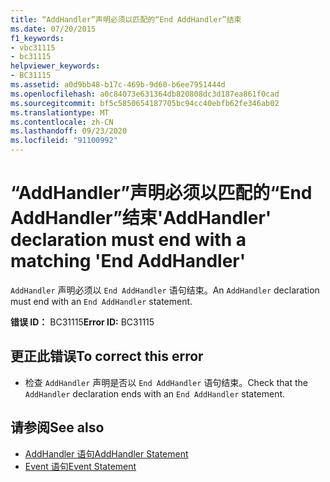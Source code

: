 ```yaml
---
title: “AddHandler”声明必须以匹配的“End AddHandler”结束
ms.date: 07/20/2015
f1_keywords:
- vbc31115
- bc31115
helpviewer_keywords:
- BC31115
ms.assetid: a0d9bb48-b17c-469b-9d60-b6ee7951444d
ms.openlocfilehash: a0c84073e631364db820808dc3d187ea861f0cad
ms.sourcegitcommit: bf5c5850654187705bc94cc40ebfb62fe346ab02
ms.translationtype: MT
ms.contentlocale: zh-CN
ms.lasthandoff: 09/23/2020
ms.locfileid: "91100992"
---
```

# <a name="addhandler-declaration-must-end-with-a-matching-end-addhandler"></a><span data-ttu-id="d4242-102">“AddHandler”声明必须以匹配的“End AddHandler”结束</span><span class="sxs-lookup"><span data-stu-id="d4242-102">'AddHandler' declaration must end with a matching 'End AddHandler'</span></span>

<span data-ttu-id="d4242-103">`AddHandler` 声明必须以 `End AddHandler` 语句结束。</span><span class="sxs-lookup"><span data-stu-id="d4242-103">An `AddHandler` declaration must end with an `End AddHandler` statement.</span></span>  
  
 <span data-ttu-id="d4242-104">**错误 ID：** BC31115</span><span class="sxs-lookup"><span data-stu-id="d4242-104">**Error ID:** BC31115</span></span>  
  
## <a name="to-correct-this-error"></a><span data-ttu-id="d4242-105">更正此错误</span><span class="sxs-lookup"><span data-stu-id="d4242-105">To correct this error</span></span>  
  
- <span data-ttu-id="d4242-106">检查 `AddHandler` 声明是否以 `End AddHandler` 语句结束。</span><span class="sxs-lookup"><span data-stu-id="d4242-106">Check that the `AddHandler` declaration ends with an `End AddHandler` statement.</span></span>  
  
## <a name="see-also"></a><span data-ttu-id="d4242-107">请参阅</span><span class="sxs-lookup"><span data-stu-id="d4242-107">See also</span></span>

- [<span data-ttu-id="d4242-108">AddHandler 语句</span><span class="sxs-lookup"><span data-stu-id="d4242-108">AddHandler Statement</span></span>](../language-reference/statements/addhandler-statement.md)
- [<span data-ttu-id="d4242-109">Event 语句</span><span class="sxs-lookup"><span data-stu-id="d4242-109">Event Statement</span></span>](../language-reference/statements/event-statement.md)
